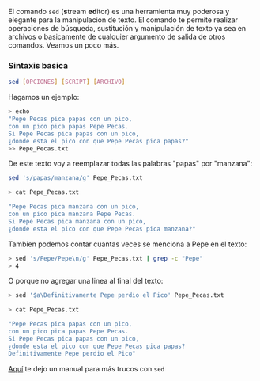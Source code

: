 El comando `sed` (**s**tream **ed**itor) es una herramienta muy poderosa y elegante para la manipulación de texto. El comando te permite realizar operaciones de búsqueda, sustitución y manipulación de texto ya sea en archivos o basicamente de cualquier argumento de salida de otros comandos. Veamos un poco más.

### Sintaxis basica

```bash
sed [OPCIONES] [SCRIPT] [ARCHIVO]
```
Hagamos un ejemplo:

```bash
> echo 
"Pepe Pecas pica papas con un pico, 
con un pico pica papas Pepe Pecas. 
Si Pepe Pecas pica papas con un pico, 
¿donde esta el pico con que Pepe Pecas pica papas?" 
>> Pepe_Pecas.txt
```

De este texto voy a reemplazar todas las palabras "papas" por "manzana":

```bash
sed 's/papas/manzana/g' Pepe_Pecas.txt
```
```bash
> cat Pepe_Pecas.txt

"Pepe Pecas pica manzana con un pico, 
con un pico pica manzana Pepe Pecas. 
Si Pepe Pecas pica manzana con un pico, 
¿donde esta el pico con que Pepe Pecas pica manzana?"
```

Tambien podemos contar cuantas veces se menciona a Pepe en el texto:

```bash
> sed 's/Pepe/Pepe\n/g' Pepe_Pecas.txt | grep -c "Pepe"
> 4
```

O porque no agregar una linea al final del texto:

```bash
> sed '$a\Definitivamente Pepe perdio el Pico' Pepe_Pecas.txt

> cat Pepe_Pecas.txt

"Pepe Pecas pica papas con un pico, 
con un pico pica papas Pepe Pecas. 
Si Pepe Pecas pica papas con un pico, 
¿donde esta el pico con que Pepe Pecas pica papas?
Definitivamente Pepe perdio el Pico"
```



[Aquí](https://www.digitalocean.com/community/tutorials/the-basics-of-using-the-sed-stream-editor-to-manipulate-text-in-linux) te dejo un manual para más trucos con `sed`

